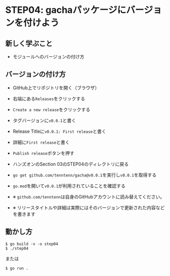 # STEP04: gachaパッケージにバージョンを付けよう

## 新しく学ぶこと

* モジュールへのバージョンの付け方

## バージョンの付け方

* GitHub上でリポジトリを開く（ブラウザ）
* 右端にある`Releases`をクリックする
* `Create a new release`をクリックする
* タグバージョンに`v0.0.1`と書く
* Release Titleに`v0.0.1: First release`と書く
* 詳細に`First release`と書く
* `Publish release`ボタンを押す
* ハンズオンのSection 03のSTEP04のディレクトリに戻る
* `go get github.com/tenntenn/gacha@v0.0.1`を実行し`v0.0.1`を取得する
* `go.mod`を開いて`v0.0.1`が利用されていることを確認する


* ※ `github.com/tenntenn`は自身のGitHubアカウントに読み替えてください。
* ※ リリースタイトルや詳細は実際にはそのバージョンで更新された内容などを書きます

## 動かし方

```
$ go build -v -o step04
$ ./step04
```

または

```
$ go run .
```


